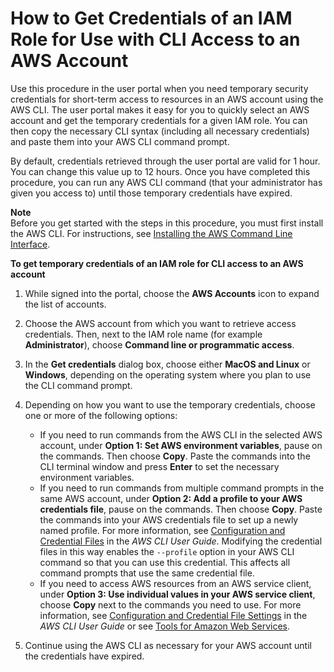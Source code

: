 # How to Get Credentials of an IAM Role for Use with CLI Access to an AWS Account<a name="howtogetcredentials"></a>

Use this procedure in the user portal when you need temporary security credentials for short\-term access to resources in an AWS account using the AWS CLI\. The user portal makes it easy for you to quickly select an AWS account and get the temporary credentials for a given IAM role\. You can then copy the necessary CLI syntax \(including all necessary credentials\) and paste them into your AWS CLI command prompt\. 

By default, credentials retrieved through the user portal are valid for 1 hour\. You can change this value up to 12 hours\. Once you have completed this procedure, you can run any AWS CLI command \(that your administrator has given you access to\) until those temporary credentials have expired\.

**Note**  
Before you get started with the steps in this procedure, you must first install the AWS CLI\. For instructions, see [Installing the AWS Command Line Interface](https://docs.aws.amazon.com/cli/latest/userguide/installing.html)\.

**To get temporary credentials of an IAM role for CLI access to an AWS account**

1. While signed into the portal, choose the **AWS Accounts** icon to expand the list of accounts\.

1. Choose the AWS account from which you want to retrieve access credentials\. Then, next to the IAM role name \(for example **Administrator**\), choose **Command line or programmatic access**\.

1. In the **Get credentials** dialog box, choose either **MacOS and Linux** or **Windows**, depending on the operating system where you plan to use the CLI command prompt\.

1. Depending on how you want to use the temporary credentials, choose one or more of the following options:
   + If you need to run commands from the AWS CLI in the selected AWS account, under **Option 1: Set AWS environment variables**, pause on the commands\. Then choose **Copy**\. Paste the commands into the CLI terminal window and press **Enter** to set the necessary environment variables\.
   + If you need to run commands from multiple command prompts in the same AWS account, under **Option 2: Add a profile to your AWS credentials file**, pause on the commands\. Then choose **Copy**\. Paste the commands into your AWS credentials file to set up a newly named profile\. For more information, see [Configuration and Credential Files](https://docs.aws.amazon.com/cli/latest/userguide/cli-config-files.html) in the *AWS CLI User Guide*\. Modifying the credential files in this way enables the `--profile` option in your AWS CLI command so that you can use this credential\. This affects all command prompts that use the same credential file\.
   + If you need to access AWS resources from an AWS service client, under **Option 3: Use individual values in your AWS service client**, choose **Copy** next to the commands you need to use\. For more information, see [Configuration and Credential File Settings](https://docs.aws.amazon.com/cli/latest/userguide/cli-config-files.html) in the *AWS CLI User Guide* or see [Tools for Amazon Web Services](https://aws.amazon.com/tools/)\.

1. Continue using the AWS CLI as necessary for your AWS account until the credentials have expired\. 